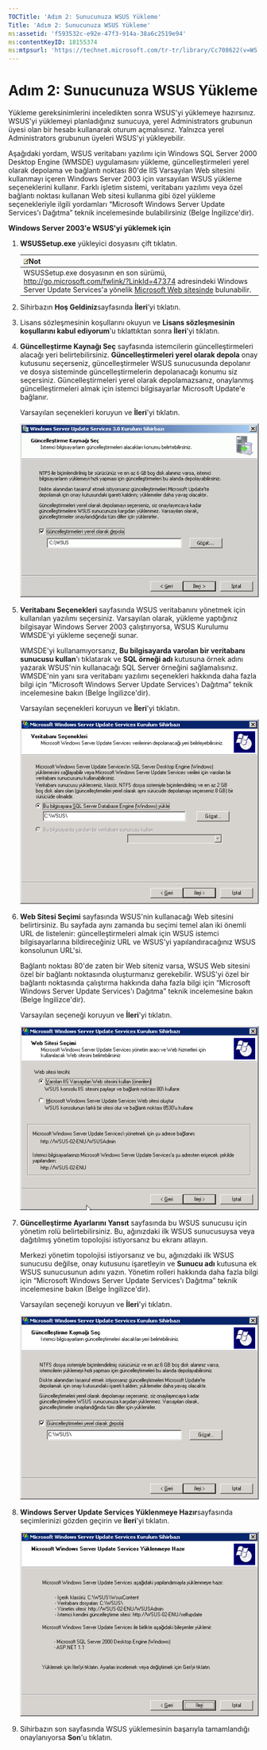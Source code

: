 ```yaml
---
TOCTitle: 'Adım 2: Sunucunuza WSUS Yükleme'
Title: 'Adım 2: Sunucunuza WSUS Yükleme'
ms:assetid: 'f593532c-e92e-47f3-914a-38a6c2519e94'
ms:contentKeyID: 18155374
ms:mtpsurl: 'https://technet.microsoft.com/tr-tr/library/Cc708622(v=WS.10)'
---
```


Adım 2: Sunucunuza WSUS Yükleme
===============================

Yükleme gereksinimlerini inceledikten sonra WSUS'yi yüklemeye hazırsınız. WSUS'yi yüklemeyi planladığınız sunucuya, yerel Administrators grubunun üyesi olan bir hesabı kullanarak oturum açmalısınız. Yalnızca yerel Administrators grubunun üyeleri WSUS'yi yükleyebilir.

Aşağıdaki yordam, WSUS veritabanı yazılımı için Windows SQL Server 2000 Desktop Engine (WMSDE) uygulamasını yükleme, güncelleştirmeleri yerel olarak depolama ve bağlantı noktası 80'de IIS Varsayılan Web sitesini kullanmayı içeren Windows Server 2003 için varsayılan WSUS yükleme seçeneklerini kullanır. Farklı işletim sistemi, veritabanı yazılımı veya özel bağlantı noktası kullanan Web sitesi kullanma gibi özel yükleme seçenekleriyle ilgili yordamları “Microsoft Windows Server Update Services'ı Dağıtma” teknik incelemesinde bulabilirsiniz (Belge İngilizce'dir).

**Windows Server 2003'e WSUS'yi yüklemek için**
1.  **WSUSSetup.exe** yükleyici dosyasını çift tıklatın.

    | ![](images/Cc708622.note(WS.10).gif)Not                                                                                                                                                           |
    |--------------------------------------------------------------------------------------------------------------------------------------------------------------------------------------------------------------------------------|
    | WSUSSetup.exe dosyasının en son sürümü, http://go.microsoft.com/fwlink/?LinkId=47374 adresindeki Windows Server Update Services'a yönelik [Microsoft Web sitesinde](http://go.microsoft.com/fwlink/?linkid=47374) bulunabilir. |

2.  Sihirbazın **Hoş Geldiniz**sayfasında **İleri**’yi tıklatın.

3.  Lisans sözleşmesinin koşullarını okuyun ve **Lisans sözleşmesinin koşullarını kabul ediyorum**'u tıklattıktan sonra **İleri**'yi tıklatın.

4.  **Güncelleştirme Kaynağı Seç** sayfasında istemcilerin güncelleştirmeleri alacağı yeri belirtebilirsiniz. **Güncelleştirmeleri yerel olarak depola** onay kutusunu seçerseniz, güncelleştirmeler WSUS sunucusunda depolanır ve dosya sisteminde güncelleştirmelerin depolanacağı konumu siz seçersiniz. Güncelleştirmeleri yerel olarak depolamazsanız, onaylanmış güncelleştirmeleri almak için istemci bilgisayarlar Microsoft Update'e bağlanır.

    Varsayılan seçenekleri koruyun ve **İleri**'yi tıklatın.

    ![](images/Cc708622.fa6ac6a6-6814-4b7e-96e8-e08af5e534b8(WS.10).gif)

5.  **Veritabanı Seçenekleri** sayfasında WSUS veritabanını yönetmek için kullanılan yazılımı seçersiniz. Varsayılan olarak, yükleme yaptığınız bilgisayar Windows Server 2003 çalıştırıyorsa, WSUS Kurulumu WMSDE'yi yükleme seçeneği sunar.

    WMSDE'yi kullanamıyorsanız, **Bu bilgisayarda varolan bir veritabanı sunucusu kullan**'ı tıklatarak ve **SQL örneği adı** kutusuna örnek adını yazarak WSUS'nin kullanacağı SQL Server örneğini sağlamalısınız. WMSDE'nin yanı sıra veritabanı yazılımı seçenekleri hakkında daha fazla bilgi için “Microsoft Windows Server Update Services'ı Dağıtma” teknik incelemesine bakın (Belge İngilizce'dir).

    Varsayılan seçenekleri koruyun ve **İleri**'yi tıklatın.

    ![](images/Cc708622.bc0b73ad-b338-437c-a3c7-0299e819840d(WS.10).gif)

6.  **Web Sitesi Seçimi** sayfasında WSUS'nin kullanacağı Web sitesini belirtirsiniz. Bu sayfada aynı zamanda bu seçimi temel alan iki önemli URL de listelenir: güncelleştirmeleri almak için WSUS istemci bilgisayarlarına bildireceğiniz URL ve WSUS'yi yapılandıracağınız WSUS konsolunun URL'si.

    Bağlantı noktası 80'de zaten bir Web siteniz varsa, WSUS Web sitesini özel bir bağlantı noktasında oluşturmanız gerekebilir. WSUS'yi özel bir bağlantı noktasında çalıştırma hakkında daha fazla bilgi için “Microsoft Windows Server Update Services'ı Dağıtma” teknik incelemesine bakın (Belge İngilizce'dir).

    Varsayılan seçeneği koruyun ve **İleri**'yi tıklatın.

    ![](images/Cc708622.64ed7643-a050-4f54-bf9f-04cf7931adc0(WS.10).gif)

7.  **Güncelleştirme Ayarlarını Yansıt** sayfasında bu WSUS sunucusu için yönetim rolü belirtebilirsiniz. Bu, ağınızdaki ilk WSUS sunucusuysa veya dağıtılmış yönetim topolojisi istiyorsanız bu ekranı atlayın.

    Merkezi yönetim topolojisi istiyorsanız ve bu, ağınızdaki ilk WSUS sunucusu değilse, onay kutusunu işaretleyin ve **Sunucu adı** kutusuna ek WSUS sunucusunun adını yazın. Yönetim rolleri hakkında daha fazla bilgi için “Microsoft Windows Server Update Services'ı Dağıtma” teknik incelemesine bakın (Belge İngilizce'dir).

    Varsayılan seçeneği koruyun ve **İleri**'yi tıklatın.

    ![](images/Cc708622.f26e09d5-983c-418d-8511-8960850403ef(WS.10).gif)

8.  **Windows Server Update Services Yüklenmeye Hazır**sayfasında seçimlerinizi gözden geçirin ve **İleri**’yi tıklatın.

    ![](images/Cc708622.20de7d09-3d30-4867-9253-6f353dd1923d(WS.10).gif)

9.  Sihirbazın son sayfasında WSUS yüklemesinin başarıyla tamamlandığı onaylanıyorsa **Son**'u tıklatın.
